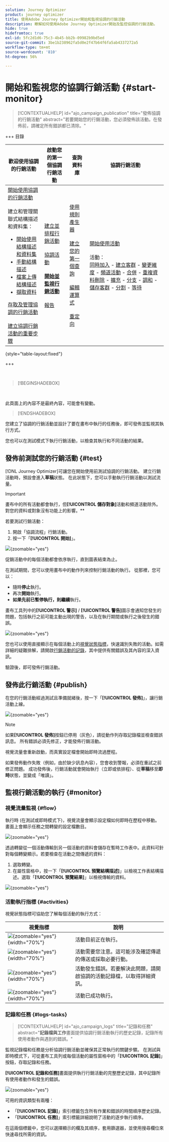 ```yaml
---
solution: Journey Optimizer
product: journey optimizer
title: 使用Adobe Journey Optimizer開始和監視協調的行銷活動
description: 瞭解如何使用Adobe Journey Optimizer開始及監控協調的行銷活動。
hide: true
hidefromtoc: true
exl-id: 5fc2d1d6-75c3-4b45-bb2b-09982b9bd5ed
source-git-commit: 3be1b238962fa5d0e2f47b64f6fa5ab4337272a5
workflow-type: tm+mt
source-wordcount: '810'
ht-degree: 56%

---
```


# 開始和監視您的協調行銷活動 {#start-monitor}

>[!CONTEXTUALHELP]
>id="ajo_campaign_publication"
>title="發佈協調的行銷活動"
>abstract="若要開始您的行銷活動，您必須發佈該活動。在發佈前，請確定所有錯誤都已清除。"

+++ 目錄

| 歡迎使用協調的行銷活動 | 啟動您的第一個協調行銷活動 | 查詢資料庫 | 協調行銷活動 |
|---|---|---|---|
| [開始使用協調的行銷活動](gs-orchestrated-campaigns.md)<br/><br/>建立和管理關聯式結構描述和資料集：</br> <ul><li>[開始使用結構描述和資料集](gs-schemas.md)</li><li>[手動結構描述](manual-schema.md)</li><li>[檔案上傳結構描述](file-upload-schema.md)</li><li>[擷取資料](ingest-data.md)</li></ul>[存取及管理協調的行銷活動](access-manage-orchestrated-campaigns.md)<br/><br/>[建立協調行銷活動的重要步驟](gs-campaign-creation.md) | [建立並排程行銷活動](create-orchestrated-campaign.md)<br/><br/>[協調活動](orchestrate-activities.md)<br/><br/><b>[開始並監視行銷活動](start-monitor-campaigns.md)</b><br/><br/>[報告](reporting-campaigns.md) | [使用規則產生器](orchestrated-rule-builder.md)<br/><br/>[建立您的第一個查詢](build-query.md)<br/><br/>[編輯運算式](edit-expressions.md)<br/><br/>[重定向](retarget.md) | [開始使用活動](activities/about-activities.md)<br/><br/>活動：<br/>[同時加入](activities/and-join.md) - [建立客群](activities/build-audience.md) - [變更維度](activities/change-dimension.md) - [頻道活動](activities/channels.md) - [合併](activities/combine.md) - [重複資料刪除](activities/deduplication.md) - [擴充](activities/enrichment.md) - [分支](activities/fork.md) - [調和](activities/reconciliation.md) - [儲存客群](activities/save-audience.md) - [分割](activities/split.md) - [等待](activities/wait.md) |

{style="table-layout:fixed"}

+++

<br/>

>[!BEGINSHADEBOX]

</br>

此頁面上的內容不是最終內容，可能會有變動。

>[!ENDSHADEBOX]

您建立了協調的行銷活動並設計了要在畫布中執行的任務後，即可發佈並監視其執行方式。

您也可以在測試模式下執行行銷活動，以檢查其執行和不同活動的結果。

## 發佈前測試您的行銷活動 {#test}

[!DNL Journey Optimizer]可讓您在開始使用前測試協調的行銷活動。 建立行銷活動時，預設會進入&#x200B;**草稿**&#x200B;狀態。 在此狀態下，您可以手動執行行銷活動以測試流量。

>[!IMPORTANT]
>
>畫布中的所有活動都會執行，但&#x200B;**[!UICONTROL 儲存對象]**&#x200B;活動和頻道活動除外。 對您的資料或對象沒有功能上的影響。**

若要測試行銷活動：

1. 開啟「協調流程」行銷活動。
2. 按一下「**[!UICONTROL 開始]**」。

![](assets/campaign-start.png){zoomable="yes"}

促銷活動中的每個活動都會依序執行，直到圖表結束為止。

在測試期間，您可以使用畫布中的動作列來控制行銷活動的執行。 從那裡，您可以：

* 隨時&#x200B;**停止**&#x200B;執行。
* 再次&#x200B;**開始**&#x200B;執行。
* **如果先前已暫停執行，則繼續**&#x200B;執行。

畫布工具列中的&#x200B;**[!UICONTROL 警示]** / **[!UICONTROL 警告]**&#x200B;圖示會通知您發生的問題，包括執行之前可能主動出現的警告，以及在執行期間或執行之後發生的錯誤。

![](assets/campaign-warning.png){zoomable="yes"}

您也可以使用直接顯示在每個活動上的[視覺狀態指標](#activities)，快速識別失敗的活動。如需詳細的疑難排解，請開啟[行銷活動的記錄](#logs-tasks)，其中提供有關錯誤及其內容的深入資訊。

<!--WAITING FOR PM's TEST TO UNHIDE

If you have added channel activities in the canvas, you can preview and test the content of your messages using the **[!UICONTROL Simulate Content]** button. [Learn how to work with channel activities](activities/channels.md)

-->

驗證後，即可發佈行銷活動。

## 發佈此行銷活動 {#publish}

在您的行銷活動經過測試且準備就緒後，按一下「**[!UICONTROL 發佈]**」，讓行銷活動上線。

![](assets/campaign-publish.png){zoomable="yes"}

>[!NOTE]
>
>如果&#x200B;**[!UICONTROL 發佈]**&#x200B;按鈕已停用（灰色），請從動作列存取記錄檔並檢查錯誤訊息。 所有錯誤必須先修正，才能發佈行銷活動。

視覺流量會重新啟動，而真實設定檔會開始即時流過歷程。

如果發佈動作失敗（例如，由於缺少訊息內容），您會收到警報，必須在重試之前修正問題。 成功發佈後，行銷活動就會開始執行（立即或依排程）、從&#x200B;**草稿**&#x200B;移至&#x200B;**即時**&#x200B;狀態，並變成「唯讀」。

## 監視行銷活動的執行 {#monitor}

### 視覺流量監視 {#flow}

執行時 (在測試或即時模式下)，視覺流量會顯示設定檔如何即時在歷程中移動。畫面上會顯示任務之間轉變的設定檔數目。

![](assets/workflow-execution.png){zoomable="yes"}

透過轉變從一個活動傳輸到另一個活動的資料會儲存在暫時工作表中。此資料可針對每個轉變顯示。若要檢查在活動之間傳遞的資料：

1. 選取轉變。
1. 在屬性窗格中，按一下「**[!UICONTROL 預覽結構描述]**」以檢視工作表結構描述。選取「**[!UICONTROL 預覽結果]**」以檢視傳輸的資料。

![](assets/transition.png){zoomable="yes"}

### 活動執行指標 {#activities}

視覺狀態指標可協助您了解每個活動的執行方式：

| 視覺指標 | 說明 |
|-----|------------|
| ![](assets/activity-status-pending.png){zoomable="yes"}{width="70%"} | 活動目前正在執行。 |
| ![](assets/activity-status-orange.png){zoomable="yes"}{width="70%"} | 活動需要您注意。這可能涉及確認傳遞的傳送或採取必要行動。 |
| ![](assets/activity-status-red.png){zoomable="yes"}{width="70%"} | 活動發生錯誤。若要解決此問題，請開啟協調的活動記錄檔，以取得詳細資訊。 |
| ![](assets/activity-status-green.png){zoomable="yes"}{width="70%"} | 活動已成功執行。 |

### 記錄和任務 {#logs-tasks}

>[!CONTEXTUALHELP]
>id="ajo_campaign_logs"
>title="記錄和任務"
>abstract="**記錄檔與工作**&#x200B;畫面提供協調行銷活動執行的歷史記錄，記錄所有使用者動作與遇到的錯誤。"

監視記錄檔和任務是分析協調行銷活動並確保其正常執行的關鍵步驟。 在測試與即時模式下，可從畫布工具列或每個活動的屬性窗格中的「**[!UICONTROL 記錄]**」按鈕，存取記錄和任務。

**[!UICONTROL 記錄和任務]**&#x200B;畫面提供執行行銷活動的完整歷史記錄，其中記錄所有使用者動作和發生的錯誤。

![](assets/workflow-logs.png){zoomable="yes"}

可用的資訊類型有兩種：

* 「**[!UICONTROL 記錄]**」索引標籤包含所有作業和錯誤的時間順序歷史記錄。
* 「**[!UICONTROL 任務]**」索引標籤詳細說明了活動的逐步執行順序。

在這兩個標籤中，您可以選擇顯示的欄及其順序，套用篩選器，並使用搜尋欄位來快速尋找所需的資訊。
